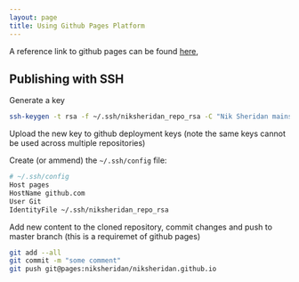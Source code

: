 ```yaml
---
layout: page
title: Using Github Pages Platform
---
```


A reference link to github pages can be found [here](https://github.com/nicolas-van/bootstrap-4-github-pages),

## Publishing with SSH

Generate a key

```bash
ssh-keygen -t rsa -f ~/.ssh/niksheridan_repo_rsa -C "Nik Sheridan mainsite deploy key"
```

Upload the new key to github deployment keys (note the same keys cannot be used across multiple repositories)

Create (or ammend) the `~/.ssh/config` file:

```bash
# ~/.ssh/config
Host pages
HostName github.com
User Git
IdentityFile ~/.ssh/niksheridan_repo_rsa
```

Add new content to the cloned repository, commit changes and push to master branch (this is a requiremet of github pages)

```bash
git add --all
git commit -m "some comment"
git push git@pages:niksheridan/niksheridan.github.io
```
